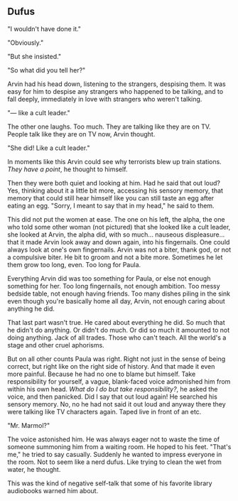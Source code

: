 ## Dufus
"I wouldn't have done it."

"Obviously."

"But she insisted."

"So what did you tell her?"

Arvin had his head down, listening to the strangers, despising them. It was easy for him to despise any strangers who happened to be talking, and to fall deeply, immediately in love with strangers who weren't talking.

"— like a cult leader."

The other one laughs. Too much. They are talking like they are on TV. People talk like they are on TV now, Arvin thought.

"She did! Like a cult leader."

In moments like this Arvin could see why terrorists blew up train stations. *They have a point*, he thought to himself.

Then they were both quiet and looking at him. Had he said that out loud? Yes, thinking about it a little bit more, accessing his sensory memory, that memory that could still hear himself like you can still taste an egg after eating an egg.
"Sorry, I meant to say that in my head," he said to them.

This did not put the women at ease. The one on his left, the alpha, the one who told some other woman (not pictured) that she looked like a cult leader, she looked at Arvin, the alpha did, with so much... nauseous displeasure... that it made Arvin look away and down again, into his fingernails. One could always look at one's own fingernails. Arvin was not a biter, thank god, or not a compulsive biter. He bit to groom and not a bite more. Sometimes he let them grow too long, even. Too long for Paula.

Everything Arvin did was too something for Paula, or else not enough something for her. Too long fingernails, not enough ambition. Too messy bedside table, not enough having friends. Too many dishes piling in the sink even though you're basically home all day, Arvin, not enough caring about anything he did.

That last part wasn't true. He cared about everything he did. So much that he didn't do anything. Or didn't do much. Or did so much it amounted to not doing anything. Jack of all trades. Those who can't teach. All the world's a stage and other cruel aphorisms.

But on all other counts Paula was right. Right not just in the sense of being correct, but right like on the right side of history. And that made it even more painful. Because he had no one to blame but himself. Take responsibility for yourself, a vague, blank-faced voice admonished him from within his own head. *What do I do but take responsibility?*, he asked the voice, and then panicked. Did I say that out loud again! He searched his sensory memory. No, no he had not said it out loud and anyway there they were talking like TV characters again. Taped live in front of an etc.

"Mr. Marmol?"

The voice astonished him. He was always eager not to waste the time of someone summoning him from a waiting room. He hoped to his feet.
"That's me," he tried to say casually. Suddenly he wanted to impress everyone in the room. Not to seem like a nerd dufus. Like trying to clean the wet from water, he thought.

This was the kind of negative self-talk that some of his favorite library audiobooks warned him about.
